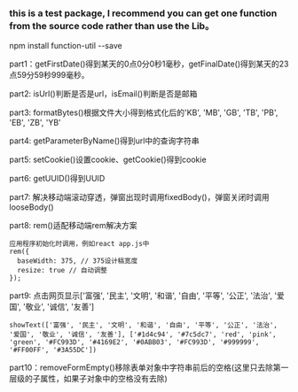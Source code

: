 ### this is a test package, I recommend you can get one function from the source code rather than use the Lib。

npm install function-util --save

part1：getFirstDate()得到某天的0点0分0秒1毫秒，getFinalDate()得到某天的23点59分59秒999毫秒。

part2: isUrl()判断是否是url，isEmail()判断是否是邮箱

part3: formatBytes()根据文件大小得到格式化后的'KB', 'MB', 'GB', 'TB', 'PB', 'EB', 'ZB', 'YB'

part4: getParameterByName()得到url中的查询字符串

part5: setCookie()设置cookie、getCookie()得到cookie

part6: getUUID()得到UUID

part7: 解决移动端滚动穿透，弹窗出现时调用fixedBody()，弹窗关闭时调用looseBody()

part8: rem()适配移动端rem解决方案
```
应用程序初始化时调用，例如react app.js中
rem({
  baseWidth: 375, // 375设计稿宽度
  resize: true // 自动调整
});
```

part9: 点击网页显示['富强', '民主', '文明', '和谐', '自由', '平等', '公正', '法治', '爱国', '敬业', '诚信', '友善']
```
showText(['富强', '民主', '文明', '和谐', '自由', '平等', '公正', '法治', '爱国', '敬业', '诚信', '友善'], ['#1d4c94', '#7c5dc7', 'red', 'pink', 'green', '#FC993D', '#4169E2', '#0ABB03', '#FC993D', '#999999', '#FF00FF', '#3A55DC'])
```

part10：removeFormEmpty()移除表单对象中字符串前后的空格(这里只去除第一层级的子属性，如果子对象中的空格没有去除)
